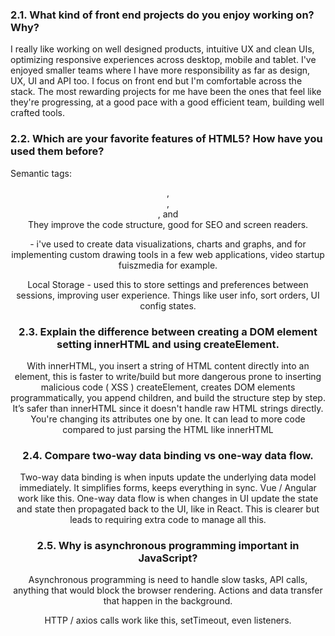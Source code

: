 ### 2.1. What kind of front end projects do you enjoy working on? Why?

I really like working on well designed products, intuitive UX and clean UIs, optimizing responsive experiences across desktop, mobile and tablet.  I've enjoyed smaller teams where I have more responsibility as far as design, UX, UI and API too.  I focus on front end but I'm comfortable across the stack.  The most rewarding projects for me have been the ones that feel like they're progressing, at a good pace with a good efficient team, building well crafted tools.

### 2.2. Which are your favorite features of HTML5? How have you used them before?

Semantic tags: <header>, <footer>, <section>, and <article> They improve the code structure, good for SEO and screen readers.

<audio> and <video> natively embed media in web pages for projects like e-learning platforms and content management systems.

<canvas> - i've used to create data visualizations, charts and graphs, and for implementing custom drawing tools in a few web applications, video startup fuiszmedia for example.

Local Storage - used this to store settings and preferences between sessions, improving user experience. Things like user info, sort orders, UI config states.

### 2.3. Explain the difference between creating a DOM element setting innerHTML and using createElement.

With innerHTML, you insert a string of HTML content directly into an element, this is faster to write/build but more dangerous prone to inserting malicious code ( XSS )
createElement, creates DOM elements programmatically, you append children, and build the structure step by step.  
It’s safer than innerHTML since it doesn't handle raw HTML strings directly. You're changing its attributes one by one. It can lead to more code compared to just parsing the HTML like innerHTML

### 2.4. Compare two-way data binding vs one-way data flow.

Two-way data binding is when inputs update the underlying data model immediately.  It simplifies forms, keeps everything in sync.  Vue / Angular work like this.
One-way data flow is when changes in UI update the state and state then propagated back to the UI, like in React.  This is clearer but leads to requiring extra code to manage all this.

### 2.5. Why is asynchronous programming important in JavaScript?

Asynchronous programming is need to handle slow tasks, API calls, anything that would block the browser rendering.  Actions and data transfer that happen in the background.

HTTP / axios calls work like this, setTimeout, even listeners.